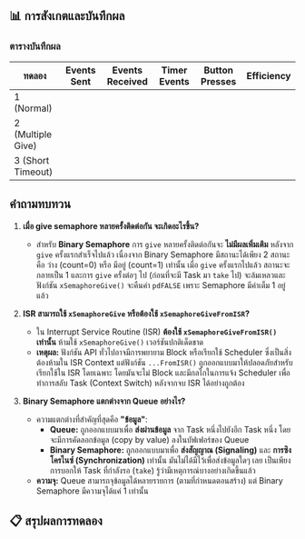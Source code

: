 ## 📊 การสังเกตและบันทึกผล

### ตารางบันทึกผล
| ทดลอง | Events Sent | Events Received | Timer Events | Button Presses | Efficiency |
|-------|-------------|-----------------|--------------|----------------|------------|
| 1 (Normal) | | | | | |
| 2 (Multiple Give) | | | | | |
| 3 (Short Timeout) | | | | | |

## คำถามทบทวน

1.  **เมื่อ give semaphore หลายครั้งติดต่อกัน จะเกิดอะไรขึ้น?**
    *   สำหรับ **Binary Semaphore** การ `give` หลายครั้งติดต่อกันจะ **ไม่มีผลเพิ่มเติม** หลังจาก `give` ครั้งแรกสำเร็จไปแล้ว เนื่องจาก Binary Semaphore มีสถานะได้เพียง 2 สถานะคือ ว่าง (count=0) หรือ มีอยู่ (count=1) เท่านั้น เมื่อ `give` ครั้งแรกไปแล้ว สถานะจะกลายเป็น 1 และการ `give` ครั้งต่อๆ ไป (ก่อนที่จะมี Task มา `take` ไป) จะล้มเหลวและฟังก์ชัน `xSemaphoreGive()` จะคืนค่า `pdFALSE` เพราะ Semaphore มีค่าเต็ม 1 อยู่แล้ว

2.  **ISR สามารถใช้ `xSemaphoreGive` หรือต้องใช้ `xSemaphoreGiveFromISR`?**
    *   ใน Interrupt Service Routine (ISR) **ต้องใช้ `xSemaphoreGiveFromISR()` เท่านั้น** ห้ามใช้ `xSemaphoreGive()` เวอร์ชันปกติเด็ดขาด
    *   **เหตุผล:** ฟังก์ชัน API ทั่วไปอาจมีการพยายาม Block หรือเรียกใช้ Scheduler ซึ่งเป็นสิ่งต้องห้ามใน ISR Context แต่ฟังก์ชัน `...FromISR()` ถูกออกแบบมาให้ปลอดภัยสำหรับเรียกใช้ใน ISR โดยเฉพาะ โดยมันจะไม่ Block และมีกลไกในการแจ้ง Scheduler เพื่อทำการสลับ Task (Context Switch) หลังจากจบ ISR ได้อย่างถูกต้อง

3.  **Binary Semaphore แตกต่างจาก Queue อย่างไร?**
    *   ความแตกต่างที่สำคัญที่สุดคือ **"ข้อมูล"**:
        *   **Queue:** ถูกออกแบบมาเพื่อ **ส่งผ่านข้อมูล** จาก Task หนึ่งไปยังอีก Task หนึ่ง โดยจะมีการคัดลอกข้อมูล (copy by value) ลงในบัฟเฟอร์ของ Queue
        *   **Binary Semaphore:** ถูกออกแบบมาเพื่อ **ส่งสัญญาณ (Signaling)** และ **การซิงโครไนซ์ (Synchronization)** เท่านั้น มันไม่ได้มีไว้เพื่อส่งข้อมูลใดๆ เลย เป็นเพียงการบอกให้ Task ที่กำลังรอ (`take`) รู้ว่ามีเหตุการณ์บางอย่างเกิดขึ้นแล้ว
    *   **ความจุ:** Queue สามารถจุข้อมูลได้หลายรายการ (ตามที่กำหนดตอนสร้าง) แต่ Binary Semaphore มีความจุได้แค่ 1 เท่านั้น

## 📋 สรุปผลการทดลอง
